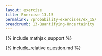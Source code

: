 ```yaml
---
layout: exercise
title: Exercise 13.15
permalink: /probability-exercises/ex_15/
breadcrumb: 13-Quantifying-Uncertainity
---
```


{% include mathjax_support %}

<div><i class="arrow-up loader" data-chapter="probability-exercises" data-exercise="ex_15" data-rating="0"></i></div>
{% include_relative question.md %}
